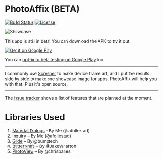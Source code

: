 # PhotoAffix (BETA)

[![Build Status](https://travis-ci.org/afollestad/photo-affix.svg)](https://travis-ci.org/afollestad/photo-affix)
[![License](https://img.shields.io/badge/license-Apache%202-4EB1BA.svg?style=flat-square)](https://www.apache.org/licenses/LICENSE-2.0.html)

![Showcase](https://raw.githubusercontent.com/afollestad/photo-affix/master/art/pashowcase1.png)

This app is still in beta! You can [download the APK](https://github.com/afollestad/photo-affix/raw/master/apk/PhotoAffix.apk) 
to try it out. 

[![Get it on Google Play](http://i.imgur.com/MIXbzVC.png)](https://play.google.com/store/apps/details?id=com.afollestad.photo&utm_source=global_co&utm_medium=prtnr&utm_content=Mar2515&utm_campaign=PartBadge&pcampaignid=MKT-Other-global-all-co-prtnr-py-PartBadge-Mar2515-1)

You can [opt-in to beta testing on Google Play](https://play.google.com/apps/testing/com.afollestad.photo) too.

---

I commonly use [Screener](https://play.google.com/store/apps/details?id=de.toastcode.screener) to make
device frame art, and I put the results side by side to make one showcase image for apps. PhotoAffix will help
you with that. Plus it's open source.

---

The [issue tracker](https://github.com/afollestad/photo-affix/issues) 
shows a list of features that are planned at the moment.

# Libraries Used

1. [Material Dialogs](https://github.com/afollestad/material-dialogs) – By Me (@afollestad)
2. [Inquiry](https://github.com/afollestad/inquiry) – By Me (@afollestad)
3. [Glide](https://github.com/bumptech/glide) – By @bumptech
4. [ButterKnife](https://github.com/JakeWharton/butterknife) – By @JakeWharton
5. [PhotoView](https://github.com/chrisbanes/PhotoView) – By @chrisbanes
